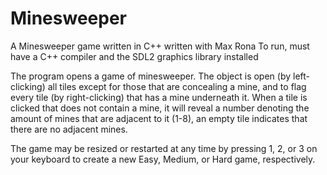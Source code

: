 # Minesweeper

A Minesweeper game written in C++ written with Max Rona
To run, must have a C++ compiler and the SDL2 graphics library installed

The program opens a game of minesweeper. The object is open (by left-clicking) all tiles except for those that are concealing a mine, and to flag every tile (by right-clicking) that has a mine underneath it.
When a tile is clicked that does not contain a mine, it will reveal a number denoting the amount of mines that are adjacent to it (1-8), an empty tile indicates that there are no adjacent mines.

The game may be resized or restarted at any time by pressing 1, 2, or 3 on your keyboard to create a new Easy, Medium, or Hard game, respectively.
